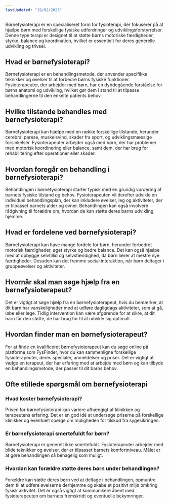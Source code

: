 ```yaml
---
lastUpdated: "19/02/2025"
---
```


Børnefysioterapi er en specialiseret form for fysioterapi, der fokuserer på at hjælpe børn med forskellige fysiske udfordringer og udviklingsforstyrrelser. Denne type terapi er designet til at støtte børns motoriske færdigheder, styrke, balance og koordination, hvilket er essentielt for deres generelle udvikling og trivsel.

## Hvad er børnefysioterapi?

Børnefysioterapi er en behandlingsmetode, der anvender specifikke teknikker og øvelser til at forbedre børns fysiske funktioner. Fysioterapeuter, der arbejder med børn, har en dybdegående forståelse for børns anatomi og udvikling, hvilket gør dem i stand til at tilpasse behandlingerne til den enkelte patients behov.

## Hvilke tilstande behandles med børnefysioterapi?

Børnefysioterapi kan hjælpe med en række forskellige tilstande, herunder cerebral parese, muskelsvind, skader fra sport, og udviklingsmæssige forsinkelser. Fysioterapeuter arbejder også med børn, der har problemer med motorisk koordinering eller balance, samt dem, der har brug for rehabilitering efter operationer eller skader.

## Hvordan foregår en behandling i børnefysioterapi?

Behandlingen i børnefysioterapi starter typisk med en grundig vurdering af barnets fysiske tilstand og behov. Fysioterapeuten vil derefter udvikle en individuel behandlingsplan, der kan inkludere øvelser, leg og aktiviteter, der er tilpasset barnets alder og evner. Behandlingen kan også involvere rådgivning til forældre om, hvordan de kan støtte deres barns udvikling hjemme.

## Hvad er fordelene ved børnefysioterapi?

Børnefysioterapi kan have mange fordele for børn, herunder forbedret motorisk færdigheder, øget styrke og bedre balance. Det kan også hjælpe med at opbygge selvtillid og selvstændighed, da børn lærer at mestre nye færdigheder. Desuden kan det fremme social interaktion, når børn deltager i gruppeøvelser og aktiviteter.

## Hvornår skal man søge hjælp fra en børnefysioterapeut?

Det er vigtigt at søge hjælp fra en børnefysioterapeut, hvis du bemærker, at dit barn har vanskeligheder med at udføre dagligdags aktiviteter, som at gå, løbe eller lege. Tidlig intervention kan være afgørende for at sikre, at dit barn får den støtte, de har brug for til at udvikle sig optimalt.

## Hvordan finder man en børnefysioterapeut?

For at finde en kvalificeret børnefysioterapeut kan du søge online på platforme som FysFinder, hvor du kan sammenligne forskellige fysioterapeuter, deres specialer, anmeldelser og priser. Det er vigtigt at vælge en terapeut, der har erfaring med at arbejde med børn og kan tilbyde en behandlingsmetode, der passer til dit barns behov.

## Ofte stillede spørgsmål om børnefysioterapi

### Hvad koster børnefysioterapi?

Prisen for børnefysioterapi kan variere afhængigt af klinikken og terapeutens erfaring. Det er en god idé at undersøge priserne på forskellige klinikker og eventuelt spørge om muligheden for tilskud fra sygesikringen.

### Er børnefysioterapi smertefuldt for børn?

Børnefysioterapi er generelt ikke smertefuldt. Fysioterapeuter arbejder med blide teknikker og øvelser, der er tilpasset barnets komfortniveau. Målet er at gøre behandlingen så behagelig som muligt.

### Hvordan kan forældre støtte deres børn under behandlingen?

Forældre kan støtte deres børn ved at deltage i behandlingen, opmuntre dem til at udføre øvelserne derhjemme og skabe et positivt miljø omkring fysisk aktivitet. Det er også vigtigt at kommunikere åbent med fysioterapeuten om barnets fremskridt og eventuelle bekymringer.
